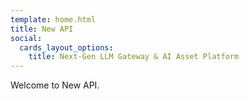 ```yaml
---
template: home.html
title: New API
social:
  cards_layout_options:
    title: Next-Gen LLM Gateway & AI Asset Platform
---
```


Welcome to New API.
